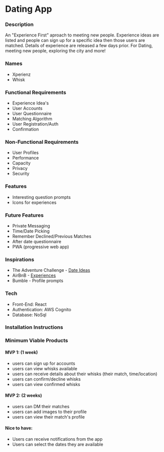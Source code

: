 # Dating App

### Description

An "Experience First" aproach to meeting new people. Experience ideas are listed and people can sign up for a specific idea then those users are matched. Details of experience are released a few days prior. For Dating, meeting new people, exploring the city and more!

### Names

- Xperienz
- Whisk

### Functional Requirements

- Experience Idea's
- User Accounts
- User Questionnaire
- Matching Algorithm
- User Registration/Auth
- Confirmation

### Non-Functional Requirements

- User Profiles
- Performance
- Capacity
- Privacy
- Security

### Features

- Interesting question prompts
- Icons for experiences

### Future Features

- Private Messaging
- Time/Date Picking
- Remember Declined/Previous Matches
- After date questionnaire
- PWA (progressive web app)

### Inspirations

- The Adventure Challenge - [Date Ideas](https://ca.theadventurechallenge.com/)
- AirBnB - [Experiences](https://www.airbnb.ca/s/experiences)
- Bumble - Profile prompts

### Tech

- Front-End: React
- Authentication: AWS Cognito
- Database: NoSql

### Installation Instructions

### Minimum Viable Products

#### MVP 1: (1 week)

- users can sign up for accounts
- users can view whisks available
- users can receive details about their whisks (their match, time/location)
- users can confirm/decline whisks
- users can view confirmed whisks

#### MVP 2: (2 weeks)

- users can DM their matches
- users can add images to their profile
- users can view their match's profile

#### Nice to have:

- Users can receive notifications from the app
- Users can select the dates they are available
